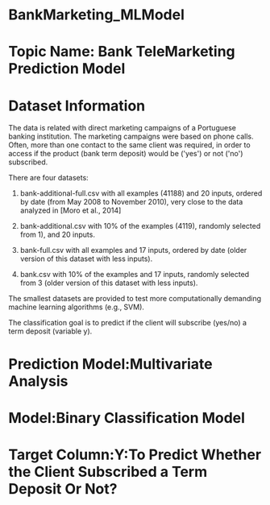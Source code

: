 # BankMarketing_MLModel

# Topic Name: Bank TeleMarketing Prediction Model

# Dataset Information

The data is related with direct marketing campaigns of a Portuguese banking institution. The marketing campaigns were based on phone calls. Often, more than one contact to the same client was required, in order to access if the product (bank term deposit) would be ('yes') or not ('no') subscribed. 

There are four datasets: 

1) bank-additional-full.csv with all examples (41188) and 20 inputs, ordered by date (from May 2008 to November 2010), very close to the data analyzed in [Moro et al., 2014]

2) bank-additional.csv with 10% of the examples (4119), randomly selected from 1), and 20 inputs.

3) bank-full.csv with all examples and 17 inputs, ordered by date (older version of this dataset with less inputs). 

4) bank.csv with 10% of the examples and 17 inputs, randomly selected from 3 (older version of this dataset with less inputs). 

The smallest datasets are provided to test more computationally demanding machine learning algorithms (e.g., SVM). 

The classification goal is to predict if the client will subscribe (yes/no) a term deposit (variable y).

# Prediction Model:Multivariate Analysis

# Model:Binary Classification Model

# Target Column:Y:To Predict Whether the Client Subscribed a Term Deposit Or Not?